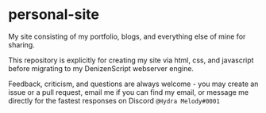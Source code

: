 # personal-site
My site consisting of my portfolio, blogs, and everything else of mine for sharing.

This repository is explicitly for creating my site via html, css, and javascript before migrating to my DenizenScript webserver engine.

Feedback, criticism, and questions are always welcome - you may create an issue or a pull request, email me if you can find my email, or message me directly for the fastest responses on Discord `@Hydra Melody#0001`
